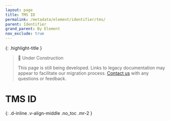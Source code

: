 ```yaml
---
layout: page
title: TMS ID
permalink: /metadata/element/identifier/tms/
parent: Identifier
grand_parent: By Element
nav_exclude: true
---
```


{: .highlight-title }
> 🚧 Under Construction
>
> This page is still being developed. Links to legacy documentation may appear to facilitate our migration process. [Contact us](/metadata-documentation/contact/) with any questions or feedback.

# TMS ID
{: .d-inline .v-align-middle .no_toc .mr-2 }